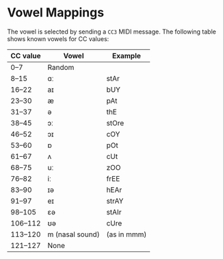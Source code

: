 # Vowel Mappings

The vowel is selected by sending a `CC3` MIDI message. The following table shows known vowels for CC values:

| CC value | Vowel            | Example     |
|----------|------------------|-------------|
| 0–7      | Random           |             |
| 8–15     | ɑː               | stAr        |
| 16–22    | aɪ               | bUY         |
| 23–30    | æ                | pAt         |
| 31–37    | ə                | thE         |
| 38–45    | ɔː               | stOre       |
| 46–52    | ɔɪ               | cOY         |
| 53–60    | ɒ                | pOt         |
| 61–67    | ʌ                | cUt         |
| 68–75    | uː               | zOO         |
| 76–82    | iː               | frEE        |
| 83–90    | ɪə               | hEAr        |
| 91–97    | eɪ               | strAY       |
| 98–105   | ɛə               | stAIr       |
| 106–112  | ʊə               | cUre        |
| 113–120  | m (nasal sound)  | (as in mmm) |
| 121–127  | None             |             |
